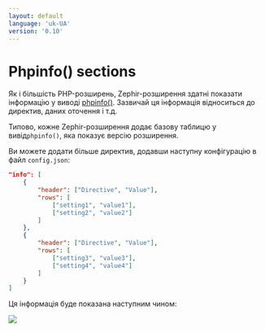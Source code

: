 ```yaml
---
layout: default
language: 'uk-UA'
version: '0.10'
---
```

# Phpinfo() sections

Як і більшість PHP-розширень, Zephir-розширення здатні показати інформацію у виводі [phpinfo()](http://php.net/manual/en/function.phpinfo.php). Зазвичай ця інформація відноситься до директив, даних оточення і т.д.

Типово, кожне Zephir-розширення додає базову таблицю у вивід`phpinfo()`, яка показує версію розширення.

Ви можете додати більше директив, додавши наступну конфігурацію в файл `config.json`:

```json
"info": [
    {
        "header": ["Directive", "Value"],
        "rows": [
            ["setting1", "value1"],
            ["setting2", "value2"]
        ]
    },
    {
        "header": ["Directive", "Value"],
        "rows": [
            ["setting3", "value3"],
            ["setting4", "value4"]
        ]
    }
]
```

Ця інформація буде показана наступним чином:

![](/assets/content/info.png)
